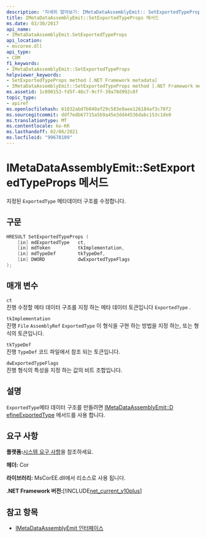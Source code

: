 ```yaml
---
description: '자세히 알아보기: IMetaDataAssemblyEmit:: SetExportedTypeProps 메서드'
title: IMetaDataAssemblyEmit::SetExportedTypeProps 메서드
ms.date: 03/30/2017
api_name:
- IMetaDataAssemblyEmit.SetExportedTypeProps
api_location:
- mscoree.dll
api_type:
- COM
f1_keywords:
- IMetaDataAssemblyEmit::SetExportedTypeProps
helpviewer_keywords:
- SetExportedTypeProps method [.NET Framework metadata]
- IMetaDataAssemblyEmit::SetExportedTypeProps method [.NET Framework metadata]
ms.assetid: 1c090153-fd5f-46c7-9cff-39a78d992c8f
topic_type:
- apiref
ms.openlocfilehash: 61032abd7b049af29c583e9aee126184af3c78f2
ms.sourcegitcommit: ddf7edb67715a5b9a45e3dd44536dabc153c1de0
ms.translationtype: MT
ms.contentlocale: ko-KR
ms.lasthandoff: 02/06/2021
ms.locfileid: "99678109"
---
```

# <a name="imetadataassemblyemitsetexportedtypeprops-method"></a>IMetaDataAssemblyEmit::SetExportedTypeProps 메서드

지정된 `ExportedType` 메타데이터 구조를 수정합니다.  
  
## <a name="syntax"></a>구문  
  
```cpp  
HRESULT SetExportedTypeProps (  
    [in] mdExportedType   ct,
    [in] mdToken          tkImplementation,  
    [in] mdTypeDef        tkTypeDef,  
    [in] DWORD            dwExportedTypeFlags  
);  
```  
  
## <a name="parameters"></a>매개 변수  

 `ct`  
 진행 수정할 메타 데이터 구조를 지정 하는 메타 데이터 토큰입니다 `ExportedType` .  
  
 `tkImplementation`  
 진행 `File` `AssemblyRef` `ExportedType` 이 형식을 구현 하는 방법을 지정 하는, 또는 형식의 토큰입니다.  
  
 `tkTypeDef`  
 진행 `TypeDef` 코드 파일에서 참조 되는 토큰입니다.  
  
 `dwExportedTypeFlags`  
 진행 형식의 특성을 지정 하는 값의 비트 조합입니다.  
  
## <a name="remarks"></a>설명  

 `ExportedType`메타 데이터 구조를 만들려면 [IMetaDataAssemblyEmit::D efineExportedType](imetadataassemblyemit-defineexportedtype-method.md) 메서드를 사용 합니다.  
  
## <a name="requirements"></a>요구 사항  

 **플랫폼:**[시스템 요구 사항](../../get-started/system-requirements.md)을 참조하세요.  
  
 **헤더:** Cor  
  
 **라이브러리:** MsCorEE.dll에서 리소스로 사용 됩니다.  
  
 **.NET Framework 버전:**[!INCLUDE[net_current_v10plus](../../../../includes/net-current-v10plus-md.md)]  
  
## <a name="see-also"></a>참고 항목

- [IMetaDataAssemblyEmit 인터페이스](imetadataassemblyemit-interface.md)
